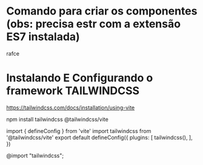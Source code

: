 # Comando para criar os componentes (obs: precisa estr com a extensão ES7 instalada)
rafce

# Instalando E Configurando o framework TAILWINDCSS
https://tailwindcss.com/docs/installation/using-vite

npm install tailwindcss @tailwindcss/vite

import { defineConfig } from 'vite'
import tailwindcss from '@tailwindcss/vite'
export default defineConfig({
  plugins: [
    tailwindcss(),
  ],
})

@import "tailwindcss";